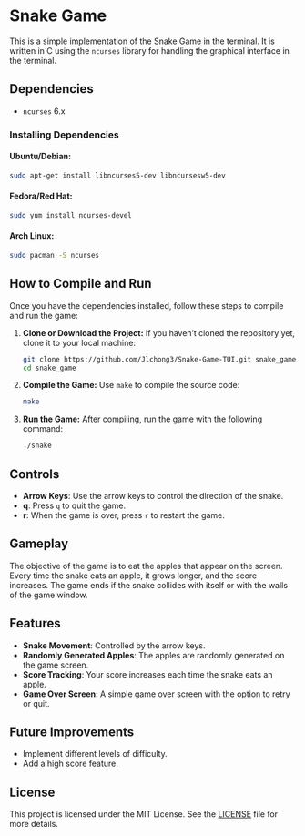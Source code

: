 # Snake Game

This is a simple implementation of the Snake Game in the terminal. It is written in C using the `ncurses` library for handling the graphical interface in the terminal.

## Dependencies
- `ncurses` 6.x
  
### Installing Dependencies
#### Ubuntu/Debian:
```bash
sudo apt-get install libncurses5-dev libncursesw5-dev
```
#### Fedora/Red Hat:
```bash
sudo yum install ncurses-devel
```
#### Arch Linux:
```bash
sudo pacman -S ncurses
```

## How to Compile and Run
Once you have the dependencies installed, follow these steps to compile and run the game:

1. **Clone or Download the Project:**
   If you haven’t cloned the repository yet, clone it to your local machine:
   ```bash
   git clone https://github.com/Jlchong3/Snake-Game-TUI.git snake_game
   cd snake_game
   ```

2. **Compile the Game:**
   Use `make` to compile the source code:
   ```bash
   make
   ```

3. **Run the Game:**
   After compiling, run the game with the following command:
   ```bash
   ./snake
   ```

## Controls
- **Arrow Keys**: Use the arrow keys to control the direction of the snake.
- **q**: Press `q` to quit the game.
- **r**: When the game is over, press `r` to restart the game.

## Gameplay
The objective of the game is to eat the apples that appear on the screen. Every time the snake eats an apple, it grows longer, and the score increases. The game ends if the snake collides with itself or with the walls of the game window.

## Features
- **Snake Movement**: Controlled by the arrow keys.
- **Randomly Generated Apples**: The apples are randomly generated on the game screen.
- **Score Tracking**: Your score increases each time the snake eats an apple.
- **Game Over Screen**: A simple game over screen with the option to retry or quit.

## Future Improvements
- Implement different levels of difficulty.
- Add a high score feature.

## License
This project is licensed under the MIT License. See the [LICENSE](LICENSE) file for more details.
